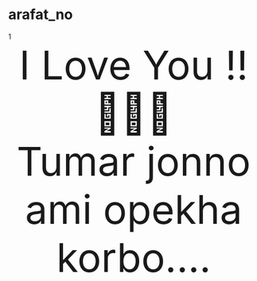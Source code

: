 # arafat_no

<html>
<head>
	<title>No</title>
	<link rel="stylesheet" type="text/css" href="style.css">
	<style type="text/css">
		.first{
	font-size: 100px;
	text-align: center;
	font-style: "Times New Roman";
}
.yes{
	float: left;
}
.no{
	float: left;
}
.yes1{
	font-size: 30px;
	text-decoration: inline;
	color: #fff;
	margin-top: 50px;
	margin-left: 300px;
	color: #30336b;
	padding: 10px;
	border-bottom: 5px solid #30336b;
}
.yes1:hover{
	background-color: #aaaaaa;
}
.ara{
	font-size: 80px;
	text-align: center;
}
	</style>
</head>
<body>1
	<div class="ara">I Love You !!💞😘💘 <br> Tumar jonno ami opekha korbo....
	</div>
</body>
</html>
